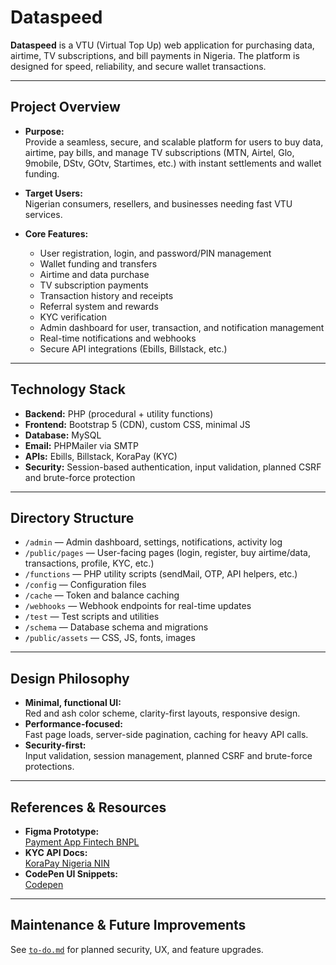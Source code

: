 # Dataspeed

**Dataspeed** is a VTU (Virtual Top Up) web application for purchasing data, airtime, TV subscriptions, and bill payments in Nigeria. The platform is designed for speed, reliability, and secure wallet transactions.

---

## Project Overview

- **Purpose:**  
  Provide a seamless, secure, and scalable platform for users to buy data, airtime, pay bills, and manage TV subscriptions (MTN, Airtel, Glo, 9mobile, DStv, GOtv, Startimes, etc.) with instant settlements and wallet funding.

- **Target Users:**  
  Nigerian consumers, resellers, and businesses needing fast VTU services.

- **Core Features:**  
  - User registration, login, and password/PIN management  
  - Wallet funding and transfers  
  - Airtime and data purchase  
  - TV subscription payments  
  - Transaction history and receipts  
  - Referral system and rewards  
  - KYC verification  
  - Admin dashboard for user, transaction, and notification management  
  - Real-time notifications and webhooks  
  - Secure API integrations (Ebills, Billstack, etc.)

---

## Technology Stack

- **Backend:** PHP (procedural + utility functions)
- **Frontend:** Bootstrap 5 (CDN), custom CSS, minimal JS
- **Database:** MySQL
- **Email:** PHPMailer via SMTP
- **APIs:** Ebills, Billstack, KoraPay (KYC)
- **Security:** Session-based authentication, input validation, planned CSRF and brute-force protection

---

## Directory Structure

- `/admin` — Admin dashboard, settings, notifications, activity log
- `/public/pages` — User-facing pages (login, register, buy airtime/data, transactions, profile, KYC, etc.)
- `/functions` — PHP utility scripts (sendMail, OTP, API helpers, etc.)
- `/config` — Configuration files
- `/cache` — Token and balance caching
- `/webhooks` — Webhook endpoints for real-time updates
- `/test` — Test scripts and utilities
- `/schema` — Database schema and migrations
- `/public/assets` — CSS, JS, fonts, images

---

## Design Philosophy

- **Minimal, functional UI:**  
  Red and ash color scheme, clarity-first layouts, responsive design.
- **Performance-focused:**  
  Fast page loads, server-side pagination, caching for heavy API calls.
- **Security-first:**  
  Input validation, session management, planned CSRF and brute-force protections.

---

## References & Resources

- **Figma Prototype:**  
  [Payment App Fintech BNPL](https://www.figma.com/proto/b4pCL3Rx5monu7krNL0n8c/PAYMENT-APP%2F-Fintech%2FBNPL-Payments-(Community)?node-id=0-1&t=dytT6oViyyYkVzms-1)
- **KYC API Docs:**  
  [KoraPay Nigeria NIN](https://developers.korapay.com/docs/nigeria-nin)
- **CodePen UI Snippets:**  
  [Codepen](https://codepen.io/Abdullahi-Kabri/pen/GgJGazV)

---

## Maintenance & Future Improvements

See [`to-do.md`](to-do.md) for planned security, UX, and feature upgrades.